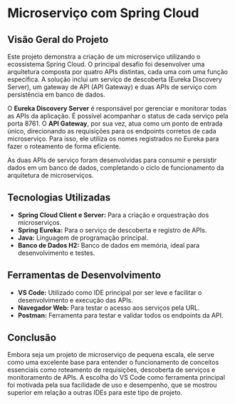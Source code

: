 <h1>Microserviço com Spring Cloud</h1>

<h2>Visão Geral do Projeto</h2>
<p>
  Este projeto demonstra a criação de um microserviço utilizando o ecossistema Spring Cloud. O principal desafio foi desenvolver uma arquitetura composta por quatro APIs distintas, cada uma com uma função específica. A solução inclui um serviço de descoberta (Eureka Discovery Server), um gateway de API (API Gateway) e duas APIs de serviço com persistência em banco de dados.
</p>
<p>
  O <strong>Eureka Discovery Server</strong> é responsável por gerenciar e monitorar todas as APIs da aplicação. É possível acompanhar o status de cada serviço pela porta 8761. O <strong>API Gateway</strong>, por sua vez, atua como um ponto de entrada único, direcionando as requisições para os endpoints corretos de cada microserviço. Para isso, ele utiliza os nomes registrados no Eureka para fazer o roteamento de forma eficiente.
</p>
<p>
  As duas APIs de serviço foram desenvolvidas para consumir e persistir dados em um banco de dados, completando o ciclo de funcionamento da arquitetura de microserviços.
</p>

<h2>Tecnologias Utilizadas</h2>
<ul>
  <li><strong>Spring Cloud Client e Server:</strong> Para a criação e orquestração dos microserviços.</li>
  <li><strong>Spring Eureka:</strong> Para o serviço de descoberta e registro de APIs.</li>
  <li><strong>Java:</strong> Linguagem de programação principal.</li>
  <li><strong>Banco de Dados H2:</strong> Banco de dados em memória, ideal para desenvolvimento e testes.</li>
</ul>

<h2>Ferramentas de Desenvolvimento</h2>
<ul>
  <li><strong>VS Code:</strong> Utilizado como IDE principal por ser leve e facilitar o desenvolvimento e execução das APIs.</li>
  <li><strong>Navegador Web:</strong> Para testar o acesso aos serviços pela URL.</li>
  <li><strong>Postman:</strong> Ferramenta para testar e validar todos os endpoints da API.</li>
</ul>

<h2>Conclusão</h2>
<p>
  Embora seja um projeto de microserviço de pequena escala, ele serve como uma excelente base para entender o funcionamento de conceitos essenciais como roteamento de requisições, descoberta de serviços e monitoramento de APIs. A escolha do VS Code como ferramenta principal foi motivada pela sua facilidade de uso e desempenho, que se mostrou superior em relação a outras IDEs para este tipo de projeto.
</p>

